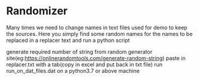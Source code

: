 # Randomizer
Many times we need to change names in text files used for demo to keep the sources. Here you simply find some random names for the names to be replaced in a replacer text and run a python script


generate required number of string from random generator site(eg:https://onlinerandomtools.com/generate-random-string)
paste in replacer.txt with a tab(copy in excel and put back in txt file)
run run_on_dat_files.dat on a python3.7 or above machine


